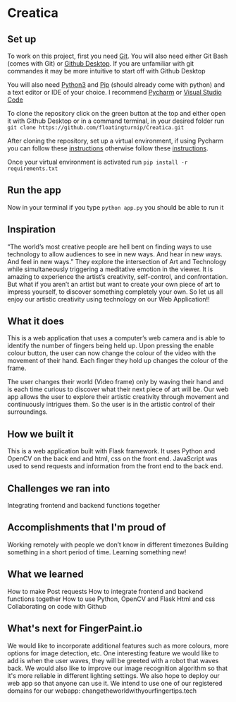 # Creatica

## Set up

To work on this project, first you need [Git](https://gitforwindows.org/).
You will also need either Git Bash (comes with Git) or [Github Desktop](https://desktop.github.com/). If you are unfamiliar with git commandes it may be more intuitive to start off with Github Desktop

You will also need [Python3](https://www.python.org/downloads/) and [Pip](https://pypi.org/project/pip/) (should already come with python)
and a text editor or IDE of your choice. I recommend [Pycharm](https://www.jetbrains.com/pycharm/) or [Visual Studio Code](https://code.visualstudio.com/)

To clone the repository click on the green button at the top and either open it with Github Desktop or in a command terminal, in your desired folder run `git clone https://github.com/floatingturnip/Creatica.git`

After cloning the repository, set up a virtual environment, if using Pycharm you can follow these [instructions](https://www.jetbrains.com/help/pycharm/creating-virtual-environment.html)
otherwise follow these [instructions](https://packaging.python.org/guides/installing-using-pip-and-virtual-environments/).

Once your virtual environment is activated run `pip install -r requirements.txt`

## Run the app
Now in your terminal if you type `python app.py` you should be able to run it

## Inspiration
“The world’s most creative people are hell bent on finding ways to use technology to allow audiences to see in new ways. And hear in new ways. And feel in new ways.” They explore the intersection of Art and Technology while simultaneously triggering a meditative emotion in the viewer. It is amazing to experience the artist’s creativity, self-control, and confrontation. But what if you aren’t an artist but want to create your own piece of art to impress yourself, to discover something completely your own.
So let us all enjoy our artistic creativity using technology on our Web Application!!

## What it does
This is a web application that uses a computer’s web camera and is able to identify the number of fingers being held up. Upon pressing the enable colour button, the user can now change the colour of the video with the movement of their hand. Each finger they hold up changes the colour of the frame. 

The user changes their world (Video frame) only by waving their hand and is each time curious to discover what their next piece of art will be. Our web app allows the user to explore their artistic creativity through movement and continuously intrigues them. So the user is in the artistic control of their surroundings. 

## How we built it
This is a web application built with Flask framework. It uses Python and OpenCV on the back end and html, css on the front end. JavaScript was used to send requests and information from the front end to the back end.

## Challenges we ran into
Integrating frontend and backend functions together

## Accomplishments that I'm proud of
Working remotely with people we don’t know in different timezones
Building something in a short period of time.
Learning something new!

## What we learned
How to make Post requests
How to integrate frontend and backend functions together
How to use Python, OpenCV and Flask
Html and css
Collaborating on code with Github

## What's next for FingerPaint.io
We would like to incorporate additional features such as more colours, more options for image detection, etc. One interesting feature we would like to add is when the user waves, they will be greeted with a robot that waves back. We would also like to improve our image recognition algorithm so that it's more reliable in different lighting settings. We also hope to deploy our web app so that anyone can use it. We intend to use one of our registered domains for our webapp:
changetheworldwithyourfingertips.tech

